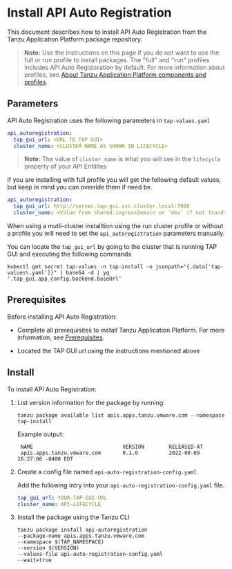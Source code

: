 # Install API Auto Registration

This document describes how to install API Auto Registration from the Tanzu Application Platform package repository.

>**Note:** Use the instructions on this page if you do not want to use the full or run profile to install packages.
The "full" and "run" profiles includes API Auto Registsration by default.
For more information about profiles, see [About Tanzu Application Platform components and profiles](../about-package-profiles.md).

## <a id='parameters'></a>Parameters
API Auto Registration uses the following parameters in `tap-values.yaml`

```yaml
api_autoregistration:
  tap_gui_url: <URL TO TAP GUI>
  cluster_name: <CLUSTER NAME AS SHOWN IN LIFECYCLE>
```

>**Note:** The value of `cluster_name` is what you will see in the `lifecycle` property of your API Entitites 

If you are installing with full profile you will get the following default values, but keep in mind you can override them if need be.

```yaml
api_autoregistration:
  tap_gui_url: http://server.tap-gui.svc.cluster.local:7000 
  cluster_name: <Value from shared.ingressDomain or 'dev' if not found>
```

When using a mutli-cluster installtion using the run cluster profile or without a profile you will need to set the `api_autoregistration` parameters manually.

You can locate the `tap_gui_url` by going to the cluster that is running TAP GUI and executing the following commands

```console
kubectl get secret tap-values -n tap-install -o jsonpath="{.data['tap-values\.yaml']}" | base64 -d | yq '.tap_gui.app_config.backend.baseUrl'  
``` 

## <a id='prereqs'></a>Prerequisites

Before installing API Auto Registration:

- Complete all prerequisites to install Tanzu Application Platform. For more information, see [Prerequisites](../prerequisites.md).

- Located the TAP GUI url using the instructions mentioned above  

## <a id='install'></a>Install

To install API Auto Registration:

1. List version information for the package by running:

    ```console
    tanzu package available list apis.apps.tanzu.vmware.com --namespace tap-install
    ```

    Example output:

    ```console
     NAME                             VERSION        RELEASED-AT
     apis.apps.tanzu.vmware.com       0.1.0          2022-08-09 16:27:06 -0400 EDT
    ```  

2. Create a config file named `api-auto-registration-config.yaml`.

    Add the following intry into your `api-auto-registration-config.yaml` file.
    ```yaml
    tap_gui_url: YOUR-TAP-GUI-URL
    cluster_name: API-LIFECYCLE
    ```

3. Install the package using the Tanzu CLI
   
   ```console
   tanzu package install api-autoregistration 
   --package-name apis.apps.tanzu.vmware.com
   --namespace $(TAP_NAMESPACE)
   --version $(VERSION)
   --values-file api-auto-registration-config.yaml
   --wait=true
   ``` 
